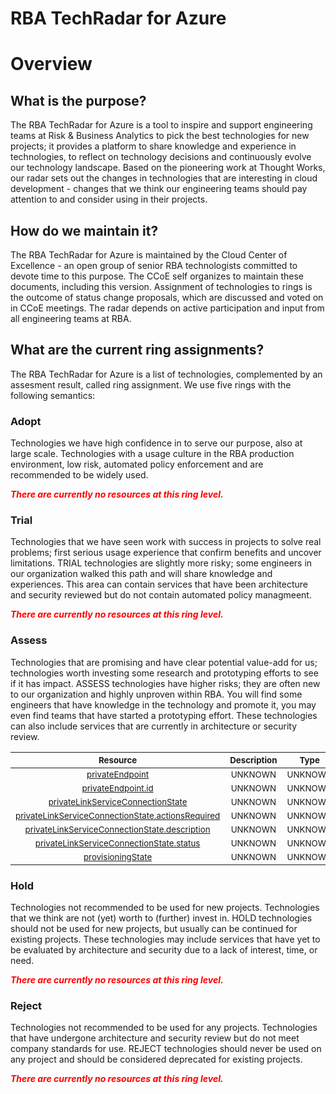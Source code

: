
RBA TechRadar for Azure
=======================

# Overview

## What is the purpose?


The RBA TechRadar for Azure is a tool to inspire and support engineering teams at Risk & Business Analytics to pick the best technologies for new projects; it provides a platform to share knowledge and experience in technologies, to reflect on technology decisions and continuously evolve our technology landscape.  Based on the pioneering work at Thought Works, our radar sets out the changes in technologies that are interesting in cloud development - changes that we think our engineering teams should pay attention to and consider using in their projects.
## How do we maintain it?


The RBA TechRadar for Azure is maintained by the Cloud Center of Excellence - an open group of senior RBA technologists committed to devote time to this purpose.  The CCoE self organizes to maintain these documents, including this version.  Assignment of technologies to rings is the outcome of status change proposals, which are discussed and voted on in CCoE meetings.  The radar depends on active participation and input from all engineering teams at RBA.
## What are the current ring assignments?


The RBA TechRadar for Azure is a list of technologies, complemented by an assesment result, called ring assignment.  We use five rings with the following semantics:
### Adopt


Technologies we have high confidence in to serve our purpose, also at large scale.  Technologies with a usage culture in the RBA production environment, low risk, automated policy enforcement and are recommended to be widely used.  
  
***<font color="red"> There are currently no resources at this ring level. </font>***
### Trial


Technologies that we have seen work with success in projects to solve real problems;  first serious usage experience that confirm benefits and uncover limitations.  TRIAL technologies are slightly more risky; some engineers in our organization walked this path and will share knowledge and experiences.  This area can contain services that have been architecture and security reviewed but do not contain automated policy managmeent.  
  
***<font color="red"> There are currently no resources at this ring level. </font>***
### Assess


Technologies that are promising and have clear potential value-add for us; technologies worth investing some research and prototyping efforts to see if it has impact.  ASSESS technologies have higher risks;  they are often new to our organization and highly unproven within RBA.  You will find some engineers that have knowledge in the technology and promote it, you may even find teams that have started a prototyping effort.  These technologies can also include services that are currently in architecture or security review.  

|<sub>Resource</sub>|<sub>Description</sub>|<sub>Type</sub>|<sub>Status</sub>|
| :---: | :---: | :---: | :---: |
|<sub>[privateEndpoint](https://github.com/openrba/python-azure-techradar/tree/master/Microsoft.DBforMariaDB/servers/privateEndpointConnections/privateEndpoint)</sub>|<sub>UNKNOWN</sub>|<sub>UNKNOWN</sub>|<sub>ASSESS</sub>|
|<sub>[privateEndpoint.id](https://github.com/openrba/python-azure-techradar/tree/master/Microsoft.DBforMariaDB/servers/privateEndpointConnections/privateEndpoint.id)</sub>|<sub>UNKNOWN</sub>|<sub>UNKNOWN</sub>|<sub>ASSESS</sub>|
|<sub>[privateLinkServiceConnectionState](https://github.com/openrba/python-azure-techradar/tree/master/Microsoft.DBforMariaDB/servers/privateEndpointConnections/privateLinkServiceConnectionState)</sub>|<sub>UNKNOWN</sub>|<sub>UNKNOWN</sub>|<sub>ASSESS</sub>|
|<sub>[privateLinkServiceConnectionState.actionsRequired](https://github.com/openrba/python-azure-techradar/tree/master/Microsoft.DBforMariaDB/servers/privateEndpointConnections/privateLinkServiceConnectionState.actionsRequired)</sub>|<sub>UNKNOWN</sub>|<sub>UNKNOWN</sub>|<sub>ASSESS</sub>|
|<sub>[privateLinkServiceConnectionState.description](https://github.com/openrba/python-azure-techradar/tree/master/Microsoft.DBforMariaDB/servers/privateEndpointConnections/privateLinkServiceConnectionState.description)</sub>|<sub>UNKNOWN</sub>|<sub>UNKNOWN</sub>|<sub>ASSESS</sub>|
|<sub>[privateLinkServiceConnectionState.status](https://github.com/openrba/python-azure-techradar/tree/master/Microsoft.DBforMariaDB/servers/privateEndpointConnections/privateLinkServiceConnectionState.status)</sub>|<sub>UNKNOWN</sub>|<sub>UNKNOWN</sub>|<sub>ASSESS</sub>|
|<sub>[provisioningState](https://github.com/openrba/python-azure-techradar/tree/master/Microsoft.DBforMariaDB/servers/privateEndpointConnections/provisioningState)</sub>|<sub>UNKNOWN</sub>|<sub>UNKNOWN</sub>|<sub>ASSESS</sub>|

### Hold


Technologies not recommended to be used for new projects. Technologies that we think are not (yet) worth to (further) invest in.  HOLD technologies should not be used for new projects, but usually can be continued for existing projects.  These technologies may include services that have yet to be evaluated by architecture and security due to a lack of interest, time, or need.  
  
***<font color="red"> There are currently no resources at this ring level. </font>***
### Reject


Technologies not recommended to be used for any projects. Technologies that have undergone architecture and security review but do not meet company standards for use.  REJECT technologies should never be used on any project and should be considered deprecated for existing projects.  
  
***<font color="red"> There are currently no resources at this ring level. </font>***
